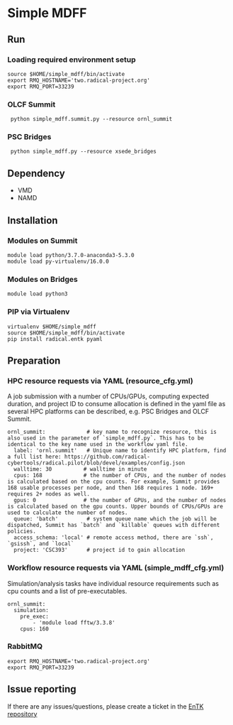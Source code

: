 
# Simple MDFF

## Run

### Loading required environment setup

```
source $HOME/simple_mdff/bin/activate
export RMQ_HOSTNAME='two.radical-project.org'
export RMQ_PORT=33239
```

### OLCF Summit

```
 python simple_mdff.summit.py --resource ornl_summit
```

### PSC Bridges

```
 python simple_mdff.py --resource xsede_bridges
```

## Dependency

- VMD
- NAMD

## Installation

### Modules on Summit

```
module load python/3.7.0-anaconda3-5.3.0
module load py-virtualenv/16.0.0
```

### Modules on Bridges

```
module load python3
```

### PIP via Virtualenv

```
virtualenv $HOME/simple_mdff
source $HOME/simple_mdff/bin/activate
pip install radical.entk pyaml 
```

## Preparation

### HPC resource requests via YAML (resource_cfg.yml)

A job submission with a number of CPUs/GPUs, computing expected duration, and project ID to consume allocation is defined in the yaml file as several HPC platforms can be described, e.g. PSC Bridges and OLCF Summit.

```
ornl_summit:             # key name to recognize resource, this is also used in the parameter of `simple_mdff.py`. This has to be identical to the key name used in the workflow yaml file.
  label: 'ornl.summit'   # Unique name to identify HPC platform, find a full list here: https://github.com/radical-cybertools/radical.pilot/blob/devel/examples/config.json
  walltime: 30          # walltime in minute
  cpus: 168             # the number of CPUs, and the number of nodes is calculated based on the cpu counts. For example, Summit provides 168 usable processes per node, and then 168 requires 1 node. 169+ requires 2+ nodes as well.
  gpus: 0               # the number of GPUs, and the number of nodes is calculated based on the gpu counts. Upper bounds of CPUs/GPUs are used to calculate the number of nodes.
  queue: 'batch'         # system queue name which the job will be dispatched, Summit has `batch` and `killable` queues with different policies.
  access_schema: 'local' # remote access method, there are `ssh`, `gsissh`, and `local`
  project: 'CSC393'      # project id to gain allocation
```

### Workflow resource requests via YAML (simple_mdff_cfg.yml)

Simulation/analysis tasks have individual resource requirements such as cpu counts and a list of pre-executables.

```
ornl_summit:
  simulation:
    pre_exec:
        - 'module load fftw/3.3.8'
    cpus: 160
```

### RabbitMQ

```
export RMQ_HOSTNAME='two.radical-project.org'
export RMQ_PORT=33239
```

## Issue reporting

If there are any issues/questions, please create a ticket in the 
[EnTK repository](https://github.com/radical-cybertools/radical.entk)



